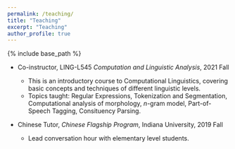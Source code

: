 ```yaml
---
permalink: /teaching/
title: "Teaching"
excerpt: "Teaching"
author_profile: true
---
```



{% include base_path %}



* Co-instructor, LING-L545 _Computation and Linguistic Analysis_, 2021 Fall
	* This is an introductory course to Computational Linguistics, covering basic concepts and techniques of different linguistic levels.
	* Topics taught: Regular Expressions, Tokenization and Segmentation, Computational analysis of morphology, _n_-gram model, Part-of-Speech Tagging, Consituency Parsing.

* Chinese Tutor, _Chinese Flagship Program_, Indiana University, 2019 Fall
	* Lead conversation hour with elementary level students.